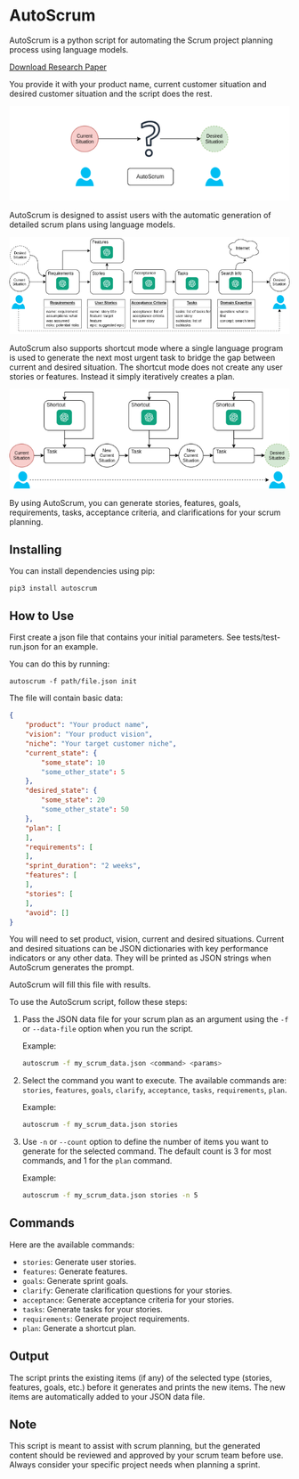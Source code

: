 # AutoScrum

AutoScrum is a python script for automating the Scrum project planning process
using language models.

[Download Research Paper](https://github.com/autoscrum/autoscrum/raw/main/Martin-Schroder-AutoScrum-Paper.pdf)

You provide it with your product name, current customer situation and desired
customer situation and the script does the rest.

![overview](images/overview.png "What is autoscrum?")

AutoScrum is designed to assist users with the automatic generation of detailed
scrum plans using language models.

![detail](images/detail.png "AutoScrum details")

AutoScrum also supports shortcut mode where a single language program is used to generate the next
most urgent task to bridge the gap between current and desired situation. The shortcut mode does not
create any user stories or features. Instead it simply iteratively creates a plan.

![shortcut](images/shortcut.png "AutoScrum shortcut mode")

By using AutoScrum, you can generate stories, features, goals, requirements,
tasks, acceptance criteria, and clarifications for your scrum planning. 

## Installing

You can install dependencies using pip:

    pip3 install autoscrum

## How to Use

First create a json file that contains your initial parameters. See tests/test-run.json for an
example.

You can do this by running:

	autoscrum -f path/file.json init

The file will contain basic data:

```json
{
    "product": "Your product name",
    "vision": "Your product vision",
    "niche": "Your target customer niche",
    "current_state": {
        "some_state": 10
        "some_other_state": 5
    },
    "desired_state": {
        "some_state": 20
        "some_other_state": 50
    },
    "plan": [
    ],
    "requirements": [
    ],
    "sprint_duration": "2 weeks",
    "features": [
    ],
    "stories": [
    ],
    "avoid": []
}
```

You will need to set product, vision, current and desired situations. Current and desired situations
can be JSON dictionaries with key performance indicators or any other data. They will be printed as
JSON strings when AutoScrum generates the prompt.

AutoScrum will fill this file with results.

To use the AutoScrum script, follow these steps:

1. Pass the JSON data file for your scrum plan as an argument using the `-f` or `--data-file` option when you run the script. 
   
    Example:

    ```sh
    autoscrum -f my_scrum_data.json <command> <params>
    ```

2. Select the command you want to execute. The available commands are: `stories`, `features`, `goals`, `clarify`, `acceptance`, `tasks`, `requirements`, `plan`.

    Example:

    ```sh
	autoscrum -f my_scrum_data.json stories
    ```

3. Use `-n` or `--count` option to define the number of items you want to generate for the selected command. The default count is 3 for most commands, and 1 for the `plan` command.

    Example:

    ```sh
    autoscrum -f my_scrum_data.json stories -n 5
    ```

## Commands

Here are the available commands:

- `stories`: Generate user stories.
- `features`: Generate features.
- `goals`: Generate sprint goals.
- `clarify`: Generate clarification questions for your stories.
- `acceptance`: Generate acceptance criteria for your stories.
- `tasks`: Generate tasks for your stories.
- `requirements`: Generate project requirements.
- `plan`: Generate a shortcut plan.

## Output

The script prints the existing items (if any) of the selected type (stories,
features, goals, etc.) before it generates and prints the new items. The new
items are automatically added to your JSON data file.

## Note

This script is meant to assist with scrum planning, but the generated content
should be reviewed and approved by your scrum team before use. Always consider
your specific project needs when planning a sprint.

